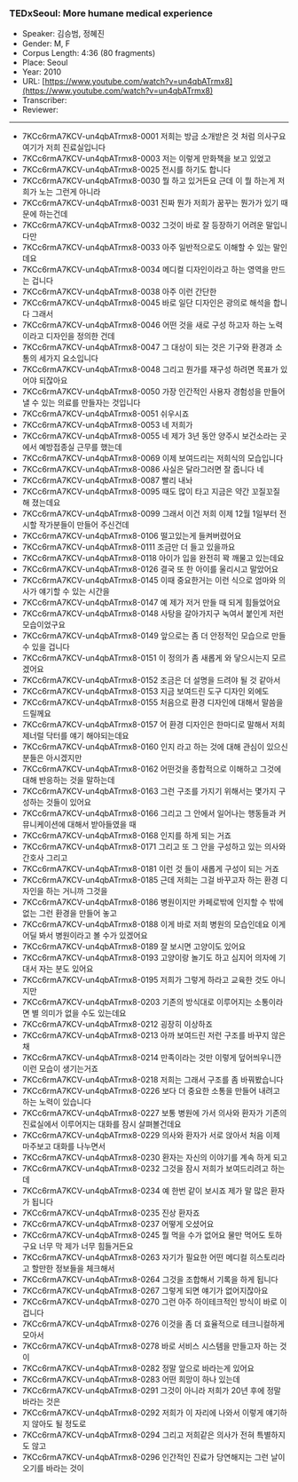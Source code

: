 ### TEDxSeoul: More humane medical experience

- Speaker: 김승범, 정혜진
- Gender: M, F
- Corpus Length: 4:36 (80 fragments)
- Place: Seoul
- Year: 2010
- URL: [https://www.youtube.com/watch?v=un4qbATrmx8](https://www.youtube.com/watch?v=un4qbATrmx8)
- Transcriber:
- Reviewer:

---

- 7KCc6rmA7KCV-un4qbATrmx8-0001 저희는 방금 소개받은 것 처럼 의사구요 여기가 저희 진료실입니다
- 7KCc6rmA7KCV-un4qbATrmx8-0003 저는 이렇게 만화책을 보고 있었고
- 7KCc6rmA7KCV-un4qbATrmx8-0025 전시를 하기도 합니다
- 7KCc6rmA7KCV-un4qbATrmx8-0030 뭘 하고 있거든요 근데 이 뭘 하는게 저희가 노는 그런게 아니라
- 7KCc6rmA7KCV-un4qbATrmx8-0031 진짜 뭔가 저희가 꿈꾸는 뭔가가 있기 때문에 하는건데
- 7KCc6rmA7KCV-un4qbATrmx8-0032 그것이 바로 잘 등장하기 어려운 말입니다만
- 7KCc6rmA7KCV-un4qbATrmx8-0033 아주 일반적으로도 이해할 수 있는 말인데요
- 7KCc6rmA7KCV-un4qbATrmx8-0034 메디컬 디자인이라고 하는 영역을 만드는 겁니다
- 7KCc6rmA7KCV-un4qbATrmx8-0038 아주 이런 간단한
- 7KCc6rmA7KCV-un4qbATrmx8-0045 바로 일단 디자인은 광의로 해석을 합니다 그래서
- 7KCc6rmA7KCV-un4qbATrmx8-0046 어떤 것을 새로 구성 하고자 하는 노력 이라고 디자인을 정의한 건데
- 7KCc6rmA7KCV-un4qbATrmx8-0047 그 대상이 되는 것은 기구와 환경과 소통의 세가지 요소입니다
- 7KCc6rmA7KCV-un4qbATrmx8-0048 그리고 뭔가를 재구성 하려면 목표가 있어야 되잖아요
- 7KCc6rmA7KCV-un4qbATrmx8-0050 가장 인간적인 사용자 경험성을 만들어 낼 수 있는 의료를 만들자는 것입니다
- 7KCc6rmA7KCV-un4qbATrmx8-0051 쉬우시죠
- 7KCc6rmA7KCV-un4qbATrmx8-0053 네 저희가
- 7KCc6rmA7KCV-un4qbATrmx8-0055 네 제가 3년 동안 양주시 보건소라는 곳에서 예방접종실 근무를 했는데
- 7KCc6rmA7KCV-un4qbATrmx8-0069 이제 보여드리는 저희식의 모습입니다
- 7KCc6rmA7KCV-un4qbATrmx8-0086 사실은 달라그러면 잘 줍니다 네
- 7KCc6rmA7KCV-un4qbATrmx8-0087 빨리 내놔
- 7KCc6rmA7KCV-un4qbATrmx8-0095 때도 많이 타고 지금은 약간 꼬질꼬질 해 졌는데요
- 7KCc6rmA7KCV-un4qbATrmx8-0099 그래서 이건 저희 이제 12월 1일부터 전시할 작가분들이 만들어 주신건데
- 7KCc6rmA7KCV-un4qbATrmx8-0106 떨고있는게 들켜버렸어요
- 7KCc6rmA7KCV-un4qbATrmx8-0111 조금만 더 들고 있을까요
- 7KCc6rmA7KCV-un4qbATrmx8-0118 아이가 입을 완전히 꽉 깨물고 있는데요
- 7KCc6rmA7KCV-un4qbATrmx8-0126 결국 또 한 아이를 울리시고 말았어요
- 7KCc6rmA7KCV-un4qbATrmx8-0145 이때 중요한거는 이런 식으로 엄마와 의사가 얘기할 수 있는 시간을
- 7KCc6rmA7KCV-un4qbATrmx8-0147 예 제가 저거 만들 때 되게 힘들었어요
- 7KCc6rmA7KCV-un4qbATrmx8-0148 사탕을 갈아가지구 녹여서 붙인게 저런 모습이었구요
- 7KCc6rmA7KCV-un4qbATrmx8-0149 앞으로는 좀 더 안정적인 모습으로 만들 수 있을 겁니다
- 7KCc6rmA7KCV-un4qbATrmx8-0151 이 정의가 좀 새롭게 와 닿으시는지 모르겠어요
- 7KCc6rmA7KCV-un4qbATrmx8-0152 조금은 더 설명을 드려야 될 것 같아서
- 7KCc6rmA7KCV-un4qbATrmx8-0153 지금 보여드린 도구 디자인 외에도
- 7KCc6rmA7KCV-un4qbATrmx8-0155 처음으로 환경 디자인에 대해서 말씀을 드릴께요
- 7KCc6rmA7KCV-un4qbATrmx8-0157 어 환경 디자인은 한마디로 말해서 저희 제너럴 닥터를 얘기 해야되는데요
- 7KCc6rmA7KCV-un4qbATrmx8-0160 인지 라고 하는 것에 대해 관심이 있으신 분들은 아시겠지만
- 7KCc6rmA7KCV-un4qbATrmx8-0162 어떤것을 종합적으로 이해하고 그것에 대해 반응하는 것을 말하는데
- 7KCc6rmA7KCV-un4qbATrmx8-0163 그런 구조를 가지기 위해서는 몇가지 구성하는 것들이 있어요
- 7KCc6rmA7KCV-un4qbATrmx8-0166 그리고 그 안에서 일어나는 행동들과 커뮤니케이션에 대해서 받아들였을 때
- 7KCc6rmA7KCV-un4qbATrmx8-0168 인지를 하게 되는 거죠
- 7KCc6rmA7KCV-un4qbATrmx8-0171 그리고 또 그 안을 구성하고 있는 의사와 간호사 그리고
- 7KCc6rmA7KCV-un4qbATrmx8-0181 이런 것 들이 새롭게 구성이 되는 거죠
- 7KCc6rmA7KCV-un4qbATrmx8-0185 근데 저희는 그걸 바꾸고자 하는 환경 디자인을 하는 거니까 그것을
- 7KCc6rmA7KCV-un4qbATrmx8-0186 병원이지만 카페로밖에 인지할 수 밖에 없는 그런 환경을 만들어 놓고
- 7KCc6rmA7KCV-un4qbATrmx8-0188 이게 바로 저희 병원의 모습인데요 이게 어딜 봐서 병원이라고 볼 수가 있겠어요
- 7KCc6rmA7KCV-un4qbATrmx8-0189 잘 보시면 고양이도 있어요
- 7KCc6rmA7KCV-un4qbATrmx8-0193 고양이랑 놀기도 하고 심지어 의자에 기대서 자는 분도 있어요
- 7KCc6rmA7KCV-un4qbATrmx8-0195 저희가 그렇게 하라고 교육한 것도 아니지만
- 7KCc6rmA7KCV-un4qbATrmx8-0203 기존의 방식대로 이루어지는 소통이라면 별 의미가 없을 수도 있는데요
- 7KCc6rmA7KCV-un4qbATrmx8-0212 굉장히 이상하죠
- 7KCc6rmA7KCV-un4qbATrmx8-0213 아까 보여드린 저런 구조를 바꾸지 않은 채
- 7KCc6rmA7KCV-un4qbATrmx8-0214 만족이라는 것만 이렇게 덮어씌우니깐 이런 모습이 생기는거죠
- 7KCc6rmA7KCV-un4qbATrmx8-0218 저희는 그래서 구조를 좀 바꿔봤습니다
- 7KCc6rmA7KCV-un4qbATrmx8-0226 보다 더 중요한 소통을 만들어 내려고 하는 노력이 있습니다
- 7KCc6rmA7KCV-un4qbATrmx8-0227 보통 병원에 가서 의사와 환자가 기존의 진료실에서 이루어지는 대화를 잠시 살펴볼건데요
- 7KCc6rmA7KCV-un4qbATrmx8-0229 의사와 환자가 서로 앉아서 처음 이제 마주보고 대화를 나누면서
- 7KCc6rmA7KCV-un4qbATrmx8-0230 환자는 자신의 이야기를 계속 하게 되고
- 7KCc6rmA7KCV-un4qbATrmx8-0232 그것을 잠시 저희가 보여드리려고 하는데
- 7KCc6rmA7KCV-un4qbATrmx8-0234 예 한번 같이 보시죠 제가 말 많은 환자가 됩니다
- 7KCc6rmA7KCV-un4qbATrmx8-0235 진상 환자죠
- 7KCc6rmA7KCV-un4qbATrmx8-0237 어떻게 오셨어요
- 7KCc6rmA7KCV-un4qbATrmx8-0245 뭘 먹을 수가 없어요 물만 먹어도 토하구요 너무 막 제가 너무 힘들거든요
- 7KCc6rmA7KCV-un4qbATrmx8-0263 자기가 필요한 어떤 메디컬 히스토리라고 할만한 정보들을 체크해서
- 7KCc6rmA7KCV-un4qbATrmx8-0264 그것을 조합해서 기록을 하게 됩니다
- 7KCc6rmA7KCV-un4qbATrmx8-0267 그렇게 되면 얘기가 없어지잖아요
- 7KCc6rmA7KCV-un4qbATrmx8-0270 그런 아주 하이테크적인 방식이 바로 이겁니다
- 7KCc6rmA7KCV-un4qbATrmx8-0276 이것을 좀 더 효율적으로 테크니컬하게 모아서
- 7KCc6rmA7KCV-un4qbATrmx8-0278 바로 서비스 시스템을 만들고자 하는 것이
- 7KCc6rmA7KCV-un4qbATrmx8-0282 정말 앞으로 바라는게 있어요
- 7KCc6rmA7KCV-un4qbATrmx8-0283 어떤 희망이 하나 있는데
- 7KCc6rmA7KCV-un4qbATrmx8-0291 그것이 아니라 저희가 20년 후에 정말 바라는 것은
- 7KCc6rmA7KCV-un4qbATrmx8-0292 저희가 이 자리에 나와서 이렇게 얘기하지 않아도 될 정도로
- 7KCc6rmA7KCV-un4qbATrmx8-0294 그리고 저희같은 의사가 전혀 특별하지도 않고
- 7KCc6rmA7KCV-un4qbATrmx8-0296 인간적인 진료가 당연해지는 그런 날이 오기를 바라는 것이

